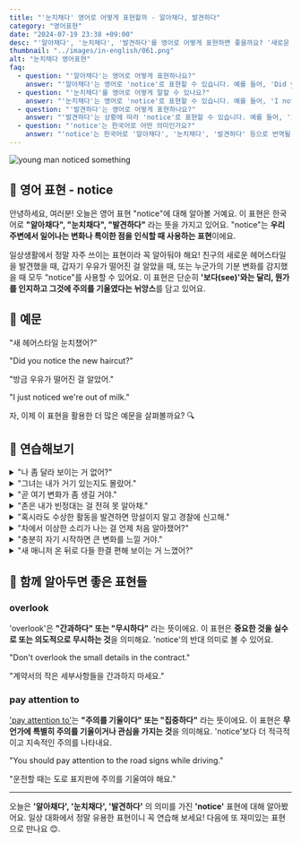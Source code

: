 ```yaml
---
title: "'눈치채다' 영어로 어떻게 표현할까 - 알아채다, 발견하다"
category: "영어표현"
date: "2024-07-19 23:38 +09:00"
desc: "'알아채다', '눈치채다', '발견하다'를 영어로 어떻게 표현하면 좋을까요? '새로운 헤어스타일 눈치챘어?', '방금 우유가 떨어진 걸 알았어.' 등을 영어로 표현하는 법을 배워봅시다. 다양한 예문을 통해서 연습하고 본인의 표현으로 만들어 보세요."
thumbnail: "../images/in-english/061.png"
alt: "눈치채다 영어표현"
faq:
  - question: "'알아채다'는 영어로 어떻게 표현하나요?"
    answer: "'알아채다'는 영어로 'notice'로 표현할 수 있습니다. 예를 들어, 'Did you notice the new painting?'은 '새로운 그림을 알아챘니?'라는 의미입니다."
  - question: "'눈치채다'를 영어로 어떻게 말할 수 있나요?"
    answer: "'눈치채다'는 영어로 'notice'로 표현할 수 있습니다. 예를 들어, 'I noticed you seemed upset'은 '네가 속상해 보이는 걸 눈치챘어'라고 할 수 있습니다."
  - question: "'발견하다'는 영어로 어떻게 표현하나요?"
    answer: "'발견하다'는 상황에 따라 'notice'로 표현할 수 있습니다. 예를 들어, 'I just noticed we're out of milk'는 '우유가 떨어진 걸 방금 발견했어'로 해석할 수 있습니다."
  - question: "'notice'는 한국어로 어떤 의미인가요?"
    answer: "'notice'는 한국어로 '알아채다', '눈치채다', '발견하다' 등으로 번역될 수 있습니다. 주변 환경이나 상황의 변화를 인식하거나 주의를 기울여 관찰했을 때 사용합니다."
---
```


![young man noticed something](../images/in-english/061-1.avif)

## 🌟 영어 표현 - notice

안녕하세요, 여러분! 오늘은 영어 표현 "notice"에 대해 알아볼 거예요. 이 표현은 한국어로 **"알아채다", "눈치채다", "발견하다"** 라는 뜻을 가지고 있어요. "notice"는 **우리 주변에서 일어나는 변화나 특이한 점을 인식할 때 사용하는 표현**이에요.

일상생활에서 정말 자주 쓰이는 표현이라 꼭 알아둬야 해요! 친구의 새로운 헤어스타일을 발견했을 때, 갑자기 우유가 떨어진 걸 알았을 때, 또는 누군가의 기분 변화를 감지했을 때 모두 "notice"를 사용할 수 있어요. 이 표현은 단순히 **'보다(see)'와는 달리, 뭔가를 인지하고 그것에 주의를 기울였다는 뉘앙스**를 담고 있어요.

## 📖 예문

"새 헤어스타일 눈치챘어?"

"Did you notice the new haircut?"

"방금 우유가 떨어진 걸 알았어."

"I just noticed we're out of milk."

자, 이제 이 표현을 활용한 더 많은 예문을 살펴볼까요? 🔍

## 💬 연습해보기

<details>
<summary>"나 좀 달라 보이는 거 없어?"</summary>
<span>"Hey, notice anything different about me?"</span>
</details>

<details>
<summary>"그녀는 내가 거기 있는지도 몰랐어."</summary>
<span>"She didn't even notice I was there."</span>
</details>

<details>
<summary>"곧 여기 변화가 좀 생길 거야."</summary>
<span>"You might notice some changes around here soon."</span>
</details>

<details>
<summary>"존은 내가 빈정대는 걸 전혀 못 알아채."</summary>
<span>"John never notices when I'm being sarcastic."</span>
</details>

<details>
<summary>"혹시라도 수상한 활동을 발견하면 망설이지 말고 경찰에 신고해."</summary>
<span>"If you <a href="/blog/in-english/041.happen-to/">happen to</a> notice any suspicious activity, don't hesitate to call the police."</span>
</details>

<details>
<summary>"차에서 이상한 소리가 나는 걸 언제 처음 알아챘어?"</summary>
<span>"When did you first notice the car making that weird noise?"</span>
</details>

<details>
<summary>"충분히 자기 시작하면 큰 변화를 느낄 거야."</summary>
<span>"You'll probably notice a big difference once you start getting enough sleep."</span>
</details>

<details>
<summary>"새 매니저 온 뒤로 다들 한결 편해 보이는 거 느꼈어?"</summary>
<span>"Have you noticed how much relaxed everyone is since the new manager started?"</span>
</details>

## 🤝 함께 알아두면 좋은 표현들

### overlook

'overlook'은 **"간과하다" 또는 "무시하다"** 라는 뜻이에요. 이 표현은 **중요한 것을 실수로 또는 의도적으로 무시하는 것**을 의미해요. 'notice'의 반대 의미로 볼 수 있어요.

"Don't overlook the small details in the contract."

"계약서의 작은 세부사항들을 간과하지 마세요."

### pay attention to

['pay attention to'](/blog/소금-양에-신경써야해-영어표현/)는 **"주의를 기울이다" 또는 "집중하다"** 라는 뜻이에요. 이 표현은 **무언가에 특별히 주의를 기울이거나 관심을 가지는 것**을 의미해요. 'notice'보다 더 적극적이고 지속적인 주의를 나타내요.

"You should pay attention to the road signs while driving."

"운전할 때는 도로 표지판에 주의를 기울여야 해요."

---

오늘은 **'알아채다', '눈치채다', '발견하다'** 의 의미를 가진 **'notice'** 표현에 대해 알아봤어요. 일상 대화에서 정말 유용한 표현이니 꼭 연습해 보세요! 다음에 또 재미있는 표현으로 만나요 😊.
